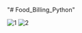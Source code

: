 "# Food_Billing_Python" 

![1](https://user-images.githubusercontent.com/53448100/122810538-1a953400-d2ed-11eb-8311-91a4ce55ae3f.png)
![2](https://user-images.githubusercontent.com/53448100/122810569-24b73280-d2ed-11eb-83f8-4b5255ba3b43.png)
